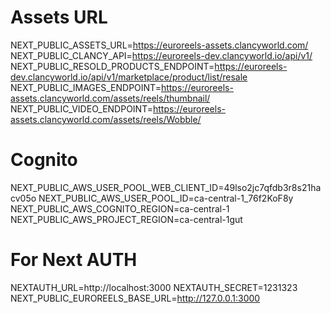 # Assets URL
NEXT_PUBLIC_ASSETS_URL=https://euroreels-assets.clancyworld.com/
NEXT_PUBLIC_CLANCY_API=https://euroreels-dev.clancyworld.io/api/v1/
NEXT_PUBLIC_RESOLD_PRODUCTS_ENDPOINT=https://euroreels-dev.clancyworld.io/api/v1/marketplace/product/list/resale
NEXT_PUBLIC_IMAGES_ENDPOINT=https://euroreels-assets.clancyworld.com/assets/reels/thumbnail/
NEXT_PUBLIC_VIDEO_ENDPOINT=https://euroreels-assets.clancyworld.com/assets/reels/Wobble/
# Cognito
NEXT_PUBLIC_AWS_USER_POOL_WEB_CLIENT_ID=49lso2jc7qfdb3r8s21hacv05o
NEXT_PUBLIC_AWS_USER_POOL_ID=ca-central-1_76f2KoF8y
NEXT_PUBLIC_AWS_COGNITO_REGION=ca-central-1
NEXT_PUBLIC_AWS_PROJECT_REGION=ca-central-1gut

# For Next AUTH
NEXTAUTH_URL=http://localhost:3000
NEXTAUTH_SECRET=1231323
NEXT_PUBLIC_EUROREELS_BASE_URL=http://127.0.0.1:3000